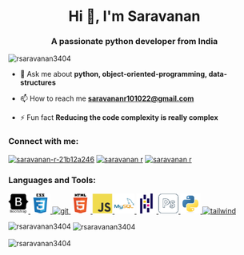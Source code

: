 <h1 align="center">Hi 👋, I'm Saravanan</h1>
<h3 align="center">A passionate python developer from India</h3>

<p align="left"> <img src="https://komarev.com/ghpvc/?username=rsaravanan3404&label=Profile%20views&color=0e75b6&style=flat" alt="rsaravanan3404" /> </p>

- 💬 Ask me about **python, object-oriented-programming, data-structures**

- 📫 How to reach me **saravananr101022@gmail.com**

- ⚡ Fun fact **Reducing the code complexity is really complex**

<h3 align="left">Connect with me:</h3>
<p align="left">
<a href="https://linkedin.com/in/saravanan-r-21b12a246" target="blank"><img align="center" src="https://raw.githubusercontent.com/rahuldkjain/github-profile-readme-generator/master/src/images/icons/Social/linked-in-alt.svg" alt="saravanan-r-21b12a246" height="30" width="40" /></a>
<a href="https://www.hackerrank.com/saravanan r" target="blank"><img align="center" src="https://raw.githubusercontent.com/rahuldkjain/github-profile-readme-generator/master/src/images/icons/Social/hackerrank.svg" alt="saravanan r" height="30" width="40" /></a>
<a href="https://www.leetcode.com/saravanan r" target="blank"><img align="center" src="https://raw.githubusercontent.com/rahuldkjain/github-profile-readme-generator/master/src/images/icons/Social/leet-code.svg" alt="saravanan r" height="30" width="40" /></a>
</p>

<h3 align="left">Languages and Tools:</h3>
<p align="left"> <a href="https://getbootstrap.com" target="_blank" rel="noreferrer"> <img src="https://raw.githubusercontent.com/devicons/devicon/master/icons/bootstrap/bootstrap-plain-wordmark.svg" alt="bootstrap" width="40" height="40"/> </a> <a href="https://www.w3schools.com/css/" target="_blank" rel="noreferrer"> <img src="https://raw.githubusercontent.com/devicons/devicon/master/icons/css3/css3-original-wordmark.svg" alt="css3" width="40" height="40"/> </a> <a href="https://git-scm.com/" target="_blank" rel="noreferrer"> <img src="https://www.vectorlogo.zone/logos/git-scm/git-scm-icon.svg" alt="git" width="40" height="40"/> </a> <a href="https://www.w3.org/html/" target="_blank" rel="noreferrer"> <img src="https://raw.githubusercontent.com/devicons/devicon/master/icons/html5/html5-original-wordmark.svg" alt="html5" width="40" height="40"/> </a> <a href="https://developer.mozilla.org/en-US/docs/Web/JavaScript" target="_blank" rel="noreferrer"> <img src="https://raw.githubusercontent.com/devicons/devicon/master/icons/javascript/javascript-original.svg" alt="javascript" width="40" height="40"/> </a> <a href="https://www.mysql.com/" target="_blank" rel="noreferrer"> <img src="https://raw.githubusercontent.com/devicons/devicon/master/icons/mysql/mysql-original-wordmark.svg" alt="mysql" width="40" height="40"/> </a> <a href="https://pandas.pydata.org/" target="_blank" rel="noreferrer"> <img src="https://raw.githubusercontent.com/devicons/devicon/2ae2a900d2f041da66e950e4d48052658d850630/icons/pandas/pandas-original.svg" alt="pandas" width="40" height="40"/> </a> <a href="https://www.photoshop.com/en" target="_blank" rel="noreferrer"> <img src="https://raw.githubusercontent.com/devicons/devicon/master/icons/photoshop/photoshop-line.svg" alt="photoshop" width="40" height="40"/> </a> <a href="https://www.python.org" target="_blank" rel="noreferrer"> <img src="https://raw.githubusercontent.com/devicons/devicon/master/icons/python/python-original.svg" alt="python" width="40" height="40"/> </a> <a href="https://tailwindcss.com/" target="_blank" rel="noreferrer"> <img src="https://www.vectorlogo.zone/logos/tailwindcss/tailwindcss-icon.svg" alt="tailwind" width="40" height="40"/> </a> </p>

<p><img align="left" src="https://github-readme-stats.vercel.app/api/top-langs?username=rsaravanan3404&show_icons=true&locale=en&layout=compact" alt="rsaravanan3404" /></p>

<p>&nbsp;<img align="center" src="https://github-readme-stats.vercel.app/api?username=rsaravanan3404&show_icons=true&locale=en" alt="rsaravanan3404" /></p>

<p><img align="center" src="https://github-readme-streak-stats.herokuapp.com/?user=rsaravanan3404&" alt="rsaravanan3404" /></p>
